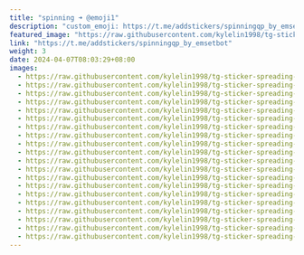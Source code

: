 ```yaml
---
title: "spinning ➜ @emoji1"
description: "custom_emoji: https://t.me/addstickers/spinningqp_by_emsetbot"
featured_image: "https://raw.githubusercontent.com/kylelin1998/tg-sticker-spreading-worldwide-images/main/img/a4c194af-4679-46e6-a733-97efb8950fa6.jpg"
link: "https://t.me/addstickers/spinningqp_by_emsetbot"
weight: 3
date: 2024-04-07T08:03:29+08:00
images:
  - https://raw.githubusercontent.com/kylelin1998/tg-sticker-spreading-worldwide-images/main/img/a4c194af-4679-46e6-a733-97efb8950fa6.jpg
  - https://raw.githubusercontent.com/kylelin1998/tg-sticker-spreading-worldwide-images/main/img/a51b1fb2-50fd-4cbc-bd0d-799b17ff3e38.jpg
  - https://raw.githubusercontent.com/kylelin1998/tg-sticker-spreading-worldwide-images/main/img/e2683056-2252-45bf-b10f-68aaceb518e1.jpg
  - https://raw.githubusercontent.com/kylelin1998/tg-sticker-spreading-worldwide-images/main/img/7d9118e1-1889-4f58-ad98-b52ca466006b.jpg
  - https://raw.githubusercontent.com/kylelin1998/tg-sticker-spreading-worldwide-images/main/img/ce997700-d25f-42d1-8c29-b832c4669419.jpg
  - https://raw.githubusercontent.com/kylelin1998/tg-sticker-spreading-worldwide-images/main/img/d1ebae6c-22e4-4261-8118-f51e56a640d4.jpg
  - https://raw.githubusercontent.com/kylelin1998/tg-sticker-spreading-worldwide-images/main/img/401d5c3e-a795-4128-89c3-e8b0fe560210.jpg
  - https://raw.githubusercontent.com/kylelin1998/tg-sticker-spreading-worldwide-images/main/img/f187cea8-3248-4a4f-9453-622f7b3c5e3b.jpg
  - https://raw.githubusercontent.com/kylelin1998/tg-sticker-spreading-worldwide-images/main/img/64bd2443-e57e-4077-b5f5-ba7047e21e34.jpg
  - https://raw.githubusercontent.com/kylelin1998/tg-sticker-spreading-worldwide-images/main/img/64480d5e-c0f4-4489-9c4f-0529cb1a5c73.jpg
  - https://raw.githubusercontent.com/kylelin1998/tg-sticker-spreading-worldwide-images/main/img/b6ddb248-0222-4403-852b-8f18e134c4bb.jpg
  - https://raw.githubusercontent.com/kylelin1998/tg-sticker-spreading-worldwide-images/main/img/e948f5a8-3c17-4763-8539-38e6378e8012.jpg
  - https://raw.githubusercontent.com/kylelin1998/tg-sticker-spreading-worldwide-images/main/img/ca6044ca-2b53-41f2-bb28-ee7621036116.jpg
  - https://raw.githubusercontent.com/kylelin1998/tg-sticker-spreading-worldwide-images/main/img/79edb4ce-a364-4557-b4ec-2a7e3984871e.jpg
  - https://raw.githubusercontent.com/kylelin1998/tg-sticker-spreading-worldwide-images/main/img/4d03bc94-b88d-4860-b0f7-2b99b35fea1d.jpg
  - https://raw.githubusercontent.com/kylelin1998/tg-sticker-spreading-worldwide-images/main/img/156b28f0-d348-4b22-a896-19b1b6b3d194.jpg
  - https://raw.githubusercontent.com/kylelin1998/tg-sticker-spreading-worldwide-images/main/img/6def7a5e-f71e-4ea5-a7e5-daac09e959d8.jpg
  - https://raw.githubusercontent.com/kylelin1998/tg-sticker-spreading-worldwide-images/main/img/a3d4fbc6-16ee-4bfd-880c-7a60464ecfb2.jpg
  - https://raw.githubusercontent.com/kylelin1998/tg-sticker-spreading-worldwide-images/main/img/7f50bcc3-e21b-4903-aa1b-583bc0e18d4f.jpg
  - https://raw.githubusercontent.com/kylelin1998/tg-sticker-spreading-worldwide-images/main/img/2356a177-8edf-4bdf-936a-a2777b7656db.jpg
---
```

